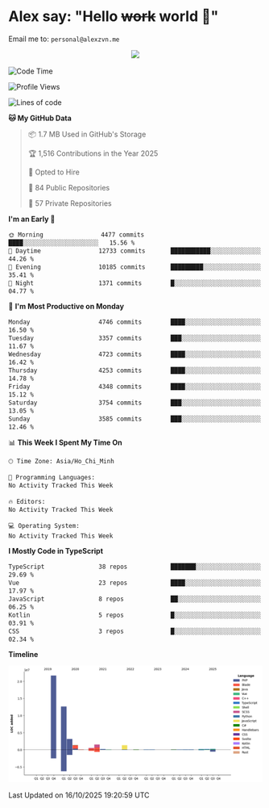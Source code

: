# Alex say: "Hello ~~work~~ world 🐾"
Email me to: `personal@alexzvn.me`


<p align=center>
  <a href="https://skillicons.dev">
    <img src="https://skillicons.dev/icons?i=ts,js,php,nodejs,bun,vue,nuxt,react,svelte,tauri,laravel,rust,mongodb,docker,electron,redis,rabbitmq,tailwind,git,cloudflare,elysia,mysql,nginx,rollupjs,sentry,ubuntu,yarn,html,css,vite" />
  </a>
</p>

<!--START_SECTION:waka-->
![Code Time](http://img.shields.io/badge/Code%20Time-1%2C066%20hrs%2055%20mins-blue)

![Profile Views](http://img.shields.io/badge/Profile%20Views-0-blue)

![Lines of code](https://img.shields.io/badge/From%20Hello%20World%20I%27ve%20Written-43.7%20million%20lines%20of%20code-blue)

**🐱 My GitHub Data** 

> 📦 1.7 MB Used in GitHub's Storage 
 > 
> 🏆 1,516 Contributions in the Year 2025
 > 
> 💼 Opted to Hire
 > 
> 📜 84 Public Repositories 
 > 
> 🔑 57 Private Repositories 
 > 
**I'm an Early 🐤** 

```text
🌞 Morning                4477 commits        ████░░░░░░░░░░░░░░░░░░░░░   15.56 % 
🌆 Daytime                12733 commits       ███████████░░░░░░░░░░░░░░   44.26 % 
🌃 Evening                10185 commits       █████████░░░░░░░░░░░░░░░░   35.41 % 
🌙 Night                  1371 commits        █░░░░░░░░░░░░░░░░░░░░░░░░   04.77 % 
```
📅 **I'm Most Productive on Monday** 

```text
Monday                   4746 commits        ████░░░░░░░░░░░░░░░░░░░░░   16.50 % 
Tuesday                  3357 commits        ███░░░░░░░░░░░░░░░░░░░░░░   11.67 % 
Wednesday                4723 commits        ████░░░░░░░░░░░░░░░░░░░░░   16.42 % 
Thursday                 4253 commits        ████░░░░░░░░░░░░░░░░░░░░░   14.78 % 
Friday                   4348 commits        ████░░░░░░░░░░░░░░░░░░░░░   15.12 % 
Saturday                 3754 commits        ███░░░░░░░░░░░░░░░░░░░░░░   13.05 % 
Sunday                   3585 commits        ███░░░░░░░░░░░░░░░░░░░░░░   12.46 % 
```


📊 **This Week I Spent My Time On** 

```text
🕑︎ Time Zone: Asia/Ho_Chi_Minh

💬 Programming Languages: 
No Activity Tracked This Week

🔥 Editors: 
No Activity Tracked This Week

💻 Operating System: 
No Activity Tracked This Week
```

**I Mostly Code in TypeScript** 

```text
TypeScript               38 repos            ███████░░░░░░░░░░░░░░░░░░   29.69 % 
Vue                      23 repos            ████░░░░░░░░░░░░░░░░░░░░░   17.97 % 
JavaScript               8 repos             ██░░░░░░░░░░░░░░░░░░░░░░░   06.25 % 
Kotlin                   5 repos             █░░░░░░░░░░░░░░░░░░░░░░░░   03.91 % 
CSS                      3 repos             █░░░░░░░░░░░░░░░░░░░░░░░░   02.34 % 
```



**Timeline**

![Lines of Code chart](https://raw.githubusercontent.com/alexzvn/alexzvn/main/assets/bar_graph.png)


 Last Updated on 16/10/2025 19:20:59 UTC
<!--END_SECTION:waka-->
